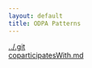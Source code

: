 ```yaml
---
layout: default
title: ODPA Patterns
---
```

  
[../.git](../.git)  
[coparticipatesWith.md](../.gitCo-participation/coparticipatesWith)  
